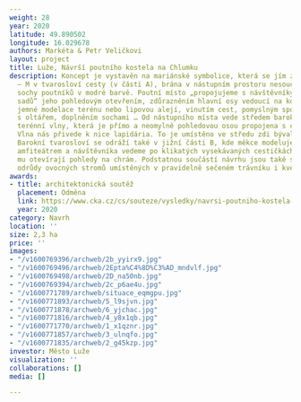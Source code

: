 ```yaml
---
weight: 28
year: 2020
latitude: 49.890502
longitude: 16.029678
authors: Markéta & Petr Veličkovi
layout: project
title: Luže, Návrší poutního kostela na Chlumku
description: Koncept je vystavěn na mariánské symbolice, která se jím zlehka proplétá
  – M v tvarosloví cesty (v části A), brána v nástupním prostoru nesoucí písmena MA,
  sochy poutníků v modré barvě. Poutní místo „propojujeme s návštěvníky veřejných
  sadů“ jeho pohledovým otevřením, zdůrazněním hlavní osy vedoucí na kostel pomocí
  jemné modelace terénu nebo lipovou alejí, vinutím cest, pomyslným spojením prostorů
  s oltářem, doplněním sochami … Od nástupního místa vede středem barokní křivka měkké
  terénní vlny, která je přímo a neomylně pohledovou osou propojena s chrámem na vršku.
  Vlna nás přivede k nice lapidária. To je umístěno ve středu zdi bývalého hřbitova.
  Barokní tvarosloví se odráží také v jižní části B, kde měkce modelujeme svah nad
  amfiteátrem a návštěvníka vedeme po klikatých vysekávaných cestičkách v sadu, které
  mu otevírají pohledy na chrám. Podstatnou součástí návrhu jsou také staré krajové
  odrůdy ovocných stromů umístěných v pravidelně sečeném trávníku i květnaté louce.
awards:
- title: architektonická soutěž
  placement: Odměna
  link: https://www.cka.cz/cs/souteze/vysledky/navrsi-poutniho-kostela-na-chlumku
  year: 2020
category: Navrh
location: ''
size: 2,3 ha
price: ''
images:
- "/v1600769396/archweb/2b_yyirx9.jpg"
- "/v1600769496/archweb/2Epta%C4%8D%C3%AD_mndvlf.jpg"
- "/v1600769498/archweb/2D_na50nb.jpg"
- "/v1600769394/archweb/2c_p6ae4u.jpg"
- "/v1600771789/archweb/situace_eqmgpu.jpg"
- "/v1600771893/archweb/5_l9sjvn.jpg"
- "/v1600771878/archweb/6_yjchac.jpg"
- "/v1600771816/archweb/4_y8x1qb.jpg"
- "/v1600771770/archweb/1_x1qznr.jpg"
- "/v1600771857/archweb/3_ulnqfo.jpg"
- "/v1600771835/archweb/2_g45kzp.jpg"
investor: Město Luže
visualization: ''
collaborations: []
media: []

---
```

